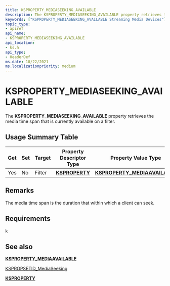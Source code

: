 ```yaml
---
title: KSPROPERTY_MEDIASEEKING_AVAILABLE
description: The KSPROPERTY_MEDIASEEKING_AVAILABLE property retrieves the media time span that is currently available on a filter.
keywords: ["KSPROPERTY_MEDIASEEKING_AVAILABLE Streaming Media Devices"]
topic_type:
- apiref
api_name:
- KSPROPERTY_MEDIASEEKING_AVAILABLE
api_location:
- ks.h
api_type:
- HeaderDef
ms.date: 10/22/2021
ms.localizationpriority: medium
---
```


# KSPROPERTY_MEDIASEEKING_AVAILABLE

The **KSPROPERTY_MEDIASEEKING_AVAILABLE** property retrieves the media time span that is currently available on a filter.

## Usage Summary Table

| Get | Set | Target | Property Descriptor Type | Property Value Type |
|--|--|--|--|--|
| Yes | No | Filter | [**KSPROPERTY**](/windows-hardware/drivers/stream/ksproperty-structure) | [**KSPROPERTY_MEDIAAVAILABLE**](/windows-hardware/drivers/ddi/ks/ns-ks-ksproperty_mediaavailable) |

## Remarks

The media time span is the duration that within which a client can seek.

## Requirements

k

## See also

[**KSPROPERTY_MEDIAAVAILABLE**](/windows-hardware/drivers/ddi/ks/ns-ks-ksproperty_mediaavailable)

[KSPROPSETID_MediaSeeking](kspropsetid-mediaseeking.md)

[**KSPROPERTY**](/windows-hardware/drivers/stream/ksproperty-structure)
